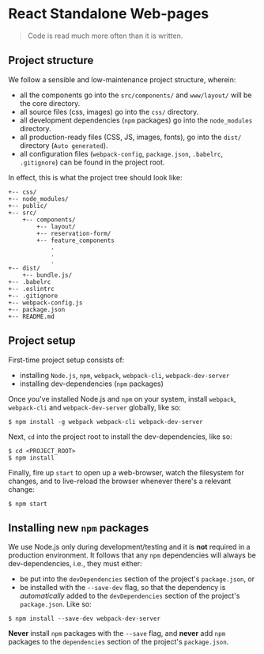 # React Standalone Web-pages

> Code is read much more often than it is written.


## Project structure

We follow a sensible and low-maintenance project structure, wherein:
* all the components go into the `src/components/` and `www/layout/` will be the core  directory.
* all source files (css, images) go into the `css/` directory.
* all development dependencies (`npm` packages) go into the `node_modules` directory.
* all production-ready files (CSS, JS, images, fonts), go into the `dist/` directory (`Auto generated`).
* all configuration files (`webpack-config`, `package.json`, `.babelrc`, `.gitignore`) can be found in the project root.

In effect, this is what the project tree should look like:
```
+-- css/
+-- node_modules/
+-- public/
+-- src/
	+-- components/
	    +-- layout/
	    +-- reservation-form/
		+-- feature_components
			.
			.
			.
+-- dist/
	+-- bundle.js/
+-- .babelrc
+-- .eslintrc
+-- .gitignore
+-- webpack-config.js
+-- package.json
+-- README.md
```

## Project setup

First-time project setup consists of:
* installing `Node.js`, `npm`, `webpack`, `webpack-cli`, `webpack-dev-server`
* installing dev-dependencies (`npm` packages)

Once you've installed Node.js and `npm` on your system, install `webpack`, `webpack-cli` and `webpack-dev-server` globally, like so:
```
$ npm install -g webpack webpack-cli webpack-dev-server
```
Next, `cd` into the project root to install the dev-dependencies, like so:
```
$ cd <PROJECT_ROOT>
$ npm install
```
Finally, fire up `start` to open up a web-browser, watch the filesystem for changes, and to live-reload the browser whenever there's a relevant change:
```
$ npm start
```

## Installing new `npm` packages

We use Node.js only during development/testing and it is **not** required in a production environment. It follows that any `npm` dependencies will always be dev-dependencies, i.e., they must either:
* be put into the `devDependencies` section of the project's `package.json`, or
* be installed with the `--save-dev` flag, so that the dependency is *automatically* added to the `devDependencies` section of the project's `package.json`. Like so:
```
$ npm install --save-dev webpack-dev-server
```

**Never** install `npm` packages with the `--save` flag, and **never** add `npm` packages to the `dependencies` section of the project's `package.json`.

